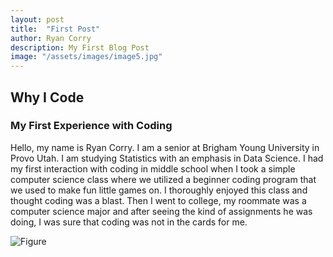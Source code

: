 ```yaml
---
layout: post
title:  "First Post"
author: Ryan Corry
description: My First Blog Post
image: "/assets/images/image5.jpg"
---
```


## Why I Code

### My First Experience with Coding

Hello, my name is Ryan Corry. I am a senior at Brigham Young University in Provo Utah. I am studying Statistics with an emphasis in Data Science. I had my first interaction with coding in middle school when I took a simple computer science class where we utilized a beginner coding program that we used to make fun little games on. I thoroughly enjoyed this class and thought coding was a blast. Then I went to college, my roommate was a computer science major and after seeing the kind of assignments he was doing, I was sure that coding was not in the cards for me.

![Figure]({{https://rycorry.github.io/Corry-Blog/2024/02/26/Tutorial.html}}/{{https://rycorry.github.io/Corry-Blog}}/assets/images/scrath_code.jpg)




